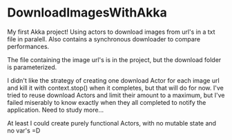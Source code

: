 # DownloadImagesWithAkka

My first Akka project! Using actors to download images from url's in a txt file in paralell.
Also contains a synchronous downloader to compare performances.

The file containing the image url's is in the project, but the download folder is parameterized.

I didn't like the strategy of creating one download Actor for each image url and kill it
with context.stop() when it completes, but that will do for now. I've tried to reuse download Actors and limit
their amount to a maximum, but I've failed miserably to know exactly when they all completed to notify
the application. Need to study more...

At least I could create purely functional Actors, with no mutable state and no var's =D 
